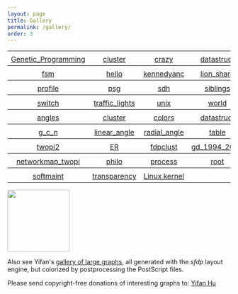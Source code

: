 ```yaml
---
layout: page
title: Gallery
permalink: /gallery/
order: 3
---
```

         

<table rules="groups">
<tbody><tr>
<td align="center"><a href="{{ site.url }}/_pages/Gallery/directed/Genetic_Programming.html"><img src="{{ site.url }}/_pages/Gallery/directed/Genetic_Programming.small.png" border="0" alt="" title="Genetic_Programming"></a></td>
<td align="center"><a href="{{ site.url }}/_pages/Gallery/directed/cluster.html"><img src="{{ site.url }}/_pages/Gallery/directed/cluster.small.png" border="0" alt="" title="cluster"></a></td>
<td align="center"><a href="{{ site.url }}/_pages/Gallery/directed/crazy.html"><img src="{{ site.url }}/_pages/Gallery/directed/crazy.small.png" border="0" alt="" title="crazy"></a></td>
<td align="center"><a href="{{ site.url }}/_pages/Gallery/directed/datastruct.html"><img src="{{ site.url }}/_pages/Gallery/directed/datastruct.small.png" border="0" alt="" title="datastruct"></a></td>
</tr><tr>  <td align="center"> <a href="{{ site.url }}/_pages/Gallery/directed/Genetic_Programming.html">Genetic_Programming</a></td> <td align="center"> <a href="{{ site.url }}/_pages/Gallery/directed/cluster.html">cluster</a></td> <td align="center"> <a href="{{ site.url }}/_pages/Gallery/directed/crazy.html">crazy</a></td> <td align="center"> <a href="{{ site.url }}/_pages/Gallery/directed/datastruct.html">datastruct</a></td> </tr></tbody>
<tbody><tr>
<td align="center"><a href="{{ site.url }}/_pages/Gallery/directed/fsm.html"><img src="{{ site.url }}/_pages/Gallery/directed/fsm.small.png" border="0" alt="" title="fsm"></a></td>
<td align="center"><a href="{{ site.url }}/_pages/Gallery/directed/hello.html"><img src="{{ site.url }}/_pages/Gallery/directed/hello.small.png" border="0" alt="" title="hello"></a></td>
<td align="center"><a href="{{ site.url }}/_pages/Gallery/directed/kennedyanc.html"><img src="{{ site.url }}/_pages/Gallery/directed/kennedyanc.small.png" border="0" alt="" title="kennedyanc"></a></td>
<td align="center"><a href="{{ site.url }}/_pages/Gallery/directed/lion_share.html"><img src="{{ site.url }}/_pages/Gallery/directed/lion_share.small.png" border="0" alt="" title="lion_share"></a></td>
</tr><tr>  <td align="center"> <a href="{{ site.url }}/_pages/Gallery/directed/fsm.html">fsm</a></td> <td align="center"> <a href="{{ site.url }}/_pages/Gallery/directed/hello.html">hello</a></td> <td align="center"> <a href="{{ site.url }}/_pages/Gallery/directed/kennedyanc.html">kennedyanc</a></td> <td align="center"> <a href="{{ site.url }}/_pages/Gallery/directed/lion_share.html">lion_share</a></td> </tr></tbody>
<tbody><tr>
<td align="center"><a href="{{ site.url }}/_pages/Gallery/directed/profile.html"><img src="{{ site.url }}/_pages/Gallery/directed/profile.small.png" border="0" alt="" title="profile"></a></td>
<td align="center"><a href="{{ site.url }}/_pages/Gallery/directed/psg.html"><img src="{{ site.url }}/_pages/Gallery/directed/psg.small.png" border="0" alt="" title="psg"></a></td>
<td align="center"><a href="{{ site.url }}/_pages/Gallery/directed/sdh.html"><img src="{{ site.url }}/_pages/Gallery/directed/sdh.small.png" border="0" alt="" title="sdh"></a></td>
<td align="center"><a href="{{ site.url }}/_pages/Gallery/directed/siblings.html"><img src="{{ site.url }}/_pages/Gallery/directed/siblings.small.png" border="0" alt="" title="siblings"></a></td>
</tr><tr>  <td align="center"> <a href="{{ site.url }}/_pages/Gallery/directed/profile.html">profile</a></td> <td align="center"> <a href="{{ site.url }}/_pages/Gallery/directed/psg.html">psg</a></td> <td align="center"> <a href="{{ site.url }}/_pages/Gallery/directed/sdh.html">sdh</a></td> <td align="center"> <a href="{{ site.url }}/_pages/Gallery/directed/siblings.html">siblings</a></td> </tr></tbody>
<tbody><tr>
<td align="center"><a href="{{ site.url }}/_pages/Gallery/directed/switch.html"><img src="{{ site.url }}/_pages/Gallery/directed/switch.small.png" border="0" alt="" title="switch"></a></td>
<td align="center"><a href="{{ site.url }}/_pages/Gallery/directed/traffic_lights.html"><img src="{{ site.url }}/_pages/Gallery/directed/traffic_lights.small.png" border="0" alt="" title="traffic_lights"></a></td>
<td align="center"><a href="{{ site.url }}/_pages/Gallery/directed/unix.html"><img src="{{ site.url }}/_pages/Gallery/directed/unix.small.png" border="0" alt="" title="unix"></a></td>
<td align="center"><a href="{{ site.url }}/_pages/Gallery/directed/world.html"><img src="{{ site.url }}/_pages/Gallery/directed/world.small.png" border="0" alt="" title="world"></a></td>
</tr><tr>  <td align="center"> <a href="{{ site.url }}/_pages/Gallery/directed/switch.html">switch</a></td> <td align="center"> <a href="{{ site.url }}/_pages/Gallery/directed/traffic_lights.html">traffic_lights</a></td> <td align="center"> <a href="{{ site.url }}/_pages/Gallery/directed/unix.html">unix</a></td> <td align="center"> <a href="{{ site.url }}/_pages/Gallery/directed/world.html">world</a></td> </tr></tbody>
<tbody><tr>
<td align="center"><a href="{{ site.url }}/_pages/Gallery/gradient/angles.html"><img src="{{ site.url }}/_pages/Gallery/gradient/angles.small.png" border="0" alt="" title="angles"></a></td>
<td align="center"><a href="{{ site.url }}/_pages/Gallery/gradient/cluster.html"><img src="{{ site.url }}/_pages/Gallery/gradient/cluster.small.png" border="0" alt="" title="cluster"></a></td>
<td align="center"><a href="{{ site.url }}/_pages/Gallery/gradient/colors.html"><img src="{{ site.url }}/_pages/Gallery/gradient/colors.small.png" border="0" alt="" title="colors"></a></td>
<td align="center"><a href="{{ site.url }}/_pages/Gallery/gradient/datastruct.html"><img src="{{ site.url }}/_pages/Gallery/gradient/datastruct.small.png" border="0" alt="" title="datastruct"></a></td>
</tr><tr>  <td align="center"> <a href="{{ site.url }}/_pages/Gallery/gradient/angles.html">angles</a></td> <td align="center"> <a href="{{ site.url }}/_pages/Gallery/gradient/cluster.html">cluster</a></td> <td align="center"> <a href="{{ site.url }}/_pages/Gallery/gradient/colors.html">colors</a></td> <td align="center"> <a href="{{ site.url }}/_pages/Gallery/gradient/datastruct.html">datastruct</a></td> </tr></tbody>
<tbody><tr>
<td align="center"><a href="{{ site.url }}/_pages/Gallery/gradient/g_c_n.html"><img src="{{ site.url }}/_pages/Gallery/gradient/g_c_n.small.png" border="0" alt="" title="g_c_n"></a></td>
<td align="center"><a href="{{ site.url }}/_pages/Gallery/gradient/linear_angle.html"><img src="{{ site.url }}/_pages/Gallery/gradient/linear_angle.small.png" border="0" alt="" title="linear_angle"></a></td>
<td align="center"><a href="{{ site.url }}/_pages/Gallery/gradient/radial_angle.html"><img src="{{ site.url }}/_pages/Gallery/gradient/radial_angle.small.png" border="0" alt="" title="radial_angle"></a></td>
<td align="center"><a href="{{ site.url }}/_pages/Gallery/gradient/table.html"><img src="{{ site.url }}/_pages/Gallery/gradient/table.small.png" border="0" alt="" title="table"></a></td>
</tr><tr>  <td align="center"> <a href="{{ site.url }}/_pages/Gallery/gradient/g_c_n.html">g_c_n</a></td> <td align="center"> <a href="{{ site.url }}/_pages/Gallery/gradient/linear_angle.html">linear_angle</a></td> <td align="center"> <a href="{{ site.url }}/_pages/Gallery/gradient/radial_angle.html">radial_angle</a></td> <td align="center"> <a href="{{ site.url }}/_pages/Gallery/gradient/table.html">table</a></td> </tr></tbody>
<tbody><tr>
<td align="center"><a href="{{ site.url }}/_pages/Gallery/twopi/twopi2.html"><img src="{{ site.url }}/_pages/Gallery/twopi/twopi2.small.png" border="0" alt="" title="twopi2"></a></td>
<td align="center"><a href="{{ site.url }}/_pages/Gallery/undirected/ER.html"><img src="{{ site.url }}/_pages/Gallery/undirected/ER.small.png" border="0" alt="" title="ER"></a></td>
<td align="center"><a href="{{ site.url }}/_pages/Gallery/undirected/fdpclust.html"><img src="{{ site.url }}/_pages/Gallery/undirected/fdpclust.small.png" border="0" alt="" title="fdpclust"></a></td>
<td align="center"><a href="{{ site.url }}/_pages/Gallery/undirected/gd_1994_2007.html"><img src="{{ site.url }}/_pages/Gallery/undirected/gd_1994_2007.small.png" border="0" alt="" title="gd_1994_2007"></a></td>
</tr><tr>  <td align="center"> <a href="{{ site.url }}/_pages/Gallery/twopi/twopi2.html">twopi2</a></td> <td align="center"> <a href="{{ site.url }}/_pages/Gallery/undirected/ER.html">ER</a></td> <td align="center"> <a href="{{ site.url }}/_pages/Gallery/undirected/fdpclust.html">fdpclust</a></td> <td align="center"> <a href="{{ site.url }}/_pages/Gallery/undirected/gd_1994_2007.html">gd_1994_2007</a></td> </tr></tbody>
<tbody><tr>
<td align="center"><a href="{{ site.url }}/_pages/Gallery/undirected/networkmap_twopi.html"><img src="{{ site.url }}/_pages/Gallery/undirected/networkmap_twopi.small.png" border="0" alt="" title="networkmap_twopi"></a></td>
<td align="center"><a href="{{ site.url }}/_pages/Gallery/undirected/philo.html"><img src="{{ site.url }}/_pages/Gallery/undirected/philo.small.png" border="0" alt="" title="philo"></a></td>
<td align="center"><a href="{{ site.url }}/_pages/Gallery/undirected/process.html"><img src="{{ site.url }}/_pages/Gallery/undirected/process.small.png" border="0" alt="" title="process"></a></td>
<td align="center"><a href="{{ site.url }}/_pages/Gallery/undirected/root.html"><img src="{{ site.url }}/_pages/Gallery/undirected/root.small.png" border="0" alt="" title="root"></a></td>
</tr><tr>  <td align="center"> <a href="{{ site.url }}/_pages/Gallery/undirected/networkmap_twopi.html">networkmap_twopi</a></td> <td align="center"> <a href="{{ site.url }}/_pages/Gallery/undirected/philo.html">philo</a></td> <td align="center"> <a href="{{ site.url }}/_pages/Gallery/undirected/process.html">process</a></td> <td align="center"> <a href="{{ site.url }}/_pages/Gallery/undirected/root.html">root</a></td> </tr></tbody>
<tbody><tr>
<td align="center"><a href="{{ site.url }}/_pages/Gallery/undirected/softmaint.html"><img src="{{ site.url }}/_pages/Gallery/undirected/softmaint.small.png" border="0" alt="" title="softmaint"></a></td>
<td align="center"><a href="{{ site.url }}/_pages/Gallery/undirected/transparency.html"><img src="{{ site.url }}/_pages/Gallery/undirected/transparency.small.png" border="0" alt="" title="transparency"></a></td>
<td align="center"><a href="{{ site.url }}/_pages/Gallery/directed/Linux_kernel_diagram.html"><img src="{{ site.url }}/_pages/Gallery/directed/Linux_kernel_diagram.small.png" border="0" alt="" title="Linux_kernel_diagram"></a></td>
</tr><tr>  <td align="center"> <a href="{{ site.url }}/_pages/Gallery/undirected/softmaint.html">softmaint</a></td> <td align="center"> <a href="{{ site.url }}/_pages/Gallery/undirected/transparency.html">transparency</a></td><td align="center"> <a href="{{ site.url }}/_pages/Gallery/directed/Linux_kernel_diagram.html">Linux kernel</a></td> </tr></tbody>
</table>

<p><a href="http://yifanhu.net/GALLERY/GRAPHS/index.html"> <img width="140" border="0" src="{{ site.url }}/_pages/Gallery/ufl.png" alt="" title="transparency" /></a></p>
<p>Also see Yifan's <a href="http://yifanhu.net/GALLERY/GRAPHS/index.html">gallery of large graphs</a>, all generated with the <i>sfdp</i> layout engine, but colorized by postprocessing the PostScript files.</p>
<p>Please send copyright-free donations of interesting graphs to: <a href="mailto:yifanhu@yahoo.com"> Yifan Hu </a></p>
